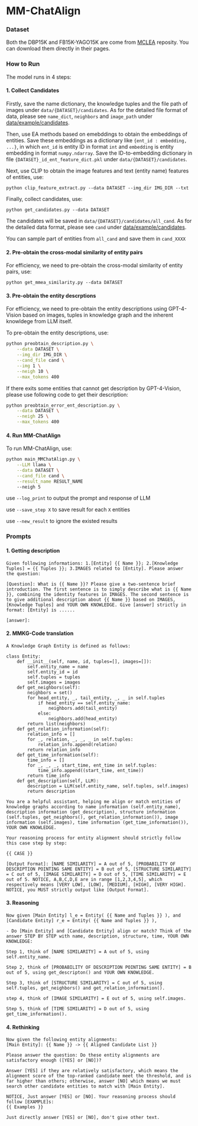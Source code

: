 # MM-ChatAlign

### Dataset

Both the DBP15K and FB15K-YAGO15K are come from [MCLEA](https://github.com/lzxlin/MCLEA) reposity. You can download them directly in their pages.



### How to Run

The model runs in 4 steps:

#### 1. Collect Candidates

Firstly, save the name dictionary, the knowledge tuples and the file path of images under `data/{DATASET}/candidates`. As for the detailed file format of data, please see `name_dict`, `neighbors` and `image_path` under [data/example/candidates](data/example/candidates).

Then, use EA methods based on emebddings to obtain the embeddings of entities. Save these embeddings as a dictionary like `{ent_id : embedding, ...}`, in which `ent_id` is entity ID in format `int` and `embedding` is entity embedding in format `numpy.ndarray`. Save the ID-to-embedding dictionary in file `{DATASET}_id_ent_feature_dict.pkl` under `data/{DATASET}/candidates`.

Next, use CLIP to obtain the image features and text (entity name) features of entities, use:

```
python clip_feature_extract.py --data DATASET --img_dir IMG_DIR --txt
```

Finally, collect candidates, use:

```
python get_candidates.py --data DATASET
```

The candidates will be saved in `data/{DATASET}/candidates/all_cand`. As for the detailed data format, please see `cand` under [data/example/candidates](data/example/candidates).

You can sample part of entities from `all_cand` and save them in `cand_XXXX`

#### 2. Pre-obtain the cross-modal similarity of entity pairs

For efficiency, we need to pre-obtain the cross-modal similarity of entity pairs, use:

```
python get_mmea_similarity.py --data DATASET
```

#### 3. Pre-obtain the entity descrptions

For efficiency, we need to pre-obtain the entity descriptions using GPT-4-Vision based on images, tuples in knowledge graph and the inherent knowldege from LLM itself.

To  pre-obtain the entity descriptions, use:

```bash
python preobtain_description.py \
	--data DATASET \
    --img_dir IMG_DIR \
	--cand_file cand \
	--img 1 \
	--neigh 10 \
	--max_tokens 400
```

If there exits some entities that cannot get description by GPT-4-Vision, please use following code to get their description:

```bash
python preobtain_error_ent_description.py \
	--data DATASET \
	--neigh 25 \
	--max_tokens 400
```

#### 4. Run MM-ChatAlign

To run MM-ChatAlign, use:

```bash
python main_MMChatAlign.py \
	--LLM llama	\
	--data DATASET \
	--cand_file cand \
	--result_name RESULT_NAME
	--neigh 5
```

use `--log_print` to output the prompt and response of LLM

use `--save_step X` to save result for each `X` entities

use `--new_result` to ignore the existed results



### Prompts

#### 1. Getting description

```
Given following informations: 1.[Entity] {{ Name }}; 2.[Knowledge Tuples] = {{ Tuples }}; 3.IMAGES related to [Entity]. Please answer the question: 

[Question]: What is {{ Name }}? Please give a two-sentence brief introduction. The first sentence is to simply describe what is {{ Name }}, combining the identity features in IMAGES. The second sentence is to give additional description about {{ Name }} based on IMAGES, [Knowledge Tuples] and YOUR OWN KNOWLEDGE. Give [answer] strictly in format: [Entity] is ......

[answer]:
```

#### 2. MMKG-Code translation

```
A Knowledge Graph Entity is defined as follows: 

class Entity: 
	def __init__(self, name, id, tuples=[], images=[]):
		self.entity_name = name
		self.entity_id = id
		self.tuples = tuples
		self.images = images
	def get_neighbors(self):
		neighbors = set()
		for head_entity, _, tail_entity, _, _ in self.tuples
			if head_entity == self.entity_name:
				neighbors.add(tail_entity)
			else:
				neighbors.add(head_entity)
		return list(neighbors)
	def get_relation_information(self):
		relation_info = []
		for _, relation, _, _, _ in self.tuples:
			relation_info.append(relation)
		return relation_info
	def get_time_information(self):
		time_info = []
		for _, _, _, start_time, ent_time in self.tuples:
			time_info.append((start_time, ent_time))
		return time_info
	def get_description(self, LLM):
		description = LLM(self.entity_name, self.tuples, self.images)
		return description

You are a helpful assistant, helping me align or match entities of knowledge graphs according to name information (self.entity_name), description information (get_description), structure information (self.tuples, get_neighbors(), get_relation_information()), image information (self.images), time information (get_time_information()), YOUR OWN KNOWLEDGE.

Your reasoning process for entity alignment should strictly follow this case step by step:

{{ CASE }}

[Output Format]: [NAME SIMILARITY] = A out of 5, [PROBABILITY OF DESCRIPTION POINTING SAME ENTITY] = B out of 5, [STRUCTURE SIMILARITY] = C out of 5, [IMAGE SIMILARITY] = D out of 5, [TIME SIMILARITY] = E out of 5. NOTICE, A,B,C,D,E are in range [1,2,3,4,5], which respectively means [VERY LOW], [LOW], [MEDIUM], [HIGH], [VERY HIGH]. NOTICE, you MUST strictly output like [Output Format].
```

#### 3. Reasoning

```
Now given [Main Entity] l_e = Entity( {{ Name and Tuples }} ), and [Candidate Entity] r_e = Entity( {{ Name and Tuples }} ),

- Do [Main Entity] and [Candidate Entity] align or match? Think of the answer STEP BY STEP with name, description, structure, time, YOUR OWN KNOWLEDGE:

Step 1, think of [NAME SIMILARITY] = A out of 5, using self.entity_name. 

Step 2, think of [PROBABILITY OF DESCRIPTION POINTING SAME ENTITY] = B out of 5, using get_descripton() and YOUR OWN KNOWLEDGE.

Step 3, think of [STRUCTURE SIMILARITY] = C out of 5, using self.tuples, get_neighbors() and get_relation_information().

step 4, think of [IMAGE SIMILARITY] = E out of 5, using self.images.

Step 5, think of [TIME SIMILARITY] = D out of 5, using get_time_information().
```

#### 4. Rethinking

````
Now given the following entity alignments: 
[Main Entity]: {{ Name }} -> {{ Aligned Candidate List }}

Please answer the question: Do these entity alignments are satisfactory enough ([YES] or [NO])?

Answer [YES] if they are relatively satisfactory, which means the alignment score of the top-ranked candidate meet the threshold, and is far higher than others; otherwise, answer [NO] which means we must search other candidate entities to match with [Main Entity].

NOTICE, Just answer [YES] or [NO]. Your reasoning process should follow [EXAMPLE]s:
{{ Examples }}

Just directly answer [YES] or [NO], don't give other text.
````
